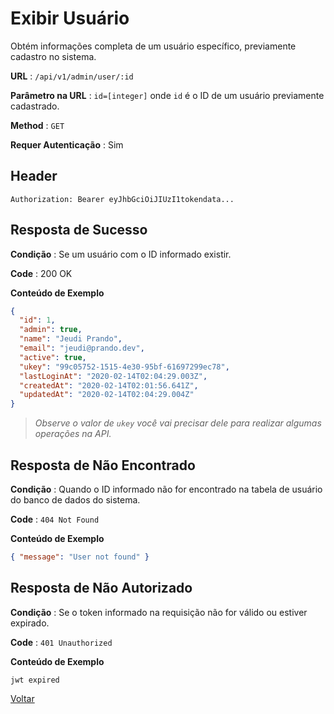 # Exibir Usuário

Obtém informações completa de um usuário específico, previamente cadastro no sistema.

**URL** : `/api/v1/admin/user/:id`

**Parâmetro na URL** : `id=[integer]` onde `id` é o ID de um usuário previamente cadastrado.

**Method** : `GET`

**Requer Autenticação** : Sim

## Header

`Authorization: Bearer eyJhbGciOiJIUzI1tokendata...`

## Resposta de Sucesso

**Condição** : Se um usuário com o ID informado existir.

**Code** : 200 OK

**Conteúdo de Exemplo**

```json
{
  "id": 1,
  "admin": true,
  "name": "Jeudi Prando",
  "email": "jeudi@prando.dev",
  "active": true,
  "ukey": "99c05752-1515-4e30-95bf-61697299ec78",
  "lastLoginAt": "2020-02-14T02:04:29.003Z",
  "createdAt": "2020-02-14T02:01:56.641Z",
  "updatedAt": "2020-02-14T02:04:29.004Z"
}
```
> *Observe o valor de `ukey` você vai precisar dele para realizar algumas operações na API.*

## Resposta de Não Encontrado

**Condição** : Quando o ID informado não for encontrado na tabela de usuário do banco de dados do sistema.

**Code** : `404 Not Found`

**Conteúdo de Exemplo**

```json
{ "message": "User not found" }
```

## Resposta de Não Autorizado

**Condição** : Se o token informado na requisição não for válido ou estiver expirado.

**Code** : `401 Unauthorized`

**Conteúdo de Exemplo**

```
jwt expired
```

[Voltar](/README.md#endpoints)
